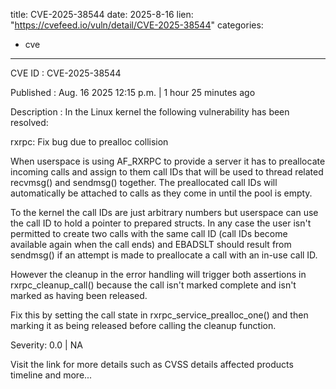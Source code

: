  
title: CVE-2025-38544
date: 2025-8-16
lien: "https://cvefeed.io/vuln/detail/CVE-2025-38544"
categories:
  - cve
---

CVE ID : CVE-2025-38544

Published :  Aug. 16
2025
12:15 p.m. | 1 hour
25 minutes ago

Description : In the Linux kernel
the following vulnerability has been resolved:

rxrpc: Fix bug due to prealloc collision

When userspace is using AF_RXRPC to provide a server
it has to preallocate
incoming calls and assign to them call IDs that will be used to thread
related recvmsg() and sendmsg() together.  The preallocated call IDs will
automatically be attached to calls as they come in until the pool is empty.

To the kernel
the call IDs are just arbitrary numbers
but userspace can
use the call ID to hold a pointer to prepared structs.  In any case
the
user isn't permitted to create two calls with the same call ID (call IDs
become available again when the call ends) and EBADSLT should result from
sendmsg() if an attempt is made to preallocate a call with an in-use call
ID.

However
the cleanup in the error handling will trigger both assertions in
rxrpc_cleanup_call() because the call isn't marked complete and isn't
marked as having been released.

Fix this by setting the call state in rxrpc_service_prealloc_one() and then
marking it as being released before calling the cleanup function.

Severity: 0.0 | NA

Visit the link for more details
such as CVSS details
affected products
timeline
and more...
